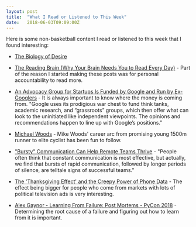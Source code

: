 ```yaml
---
layout: post
title:  "What I Read or Listened to This Week"
date:   2018-06-03T09:09:00Z
---
```

Here is some non-basketball content I read or listened to this week that I found interesting:


* [The Biology of Desire](https://www.amazon.com/Biology-Desire-Why-Addiction-Disease/dp/1610397126/)

* [The Reading Brain (Why Your Brain Needs You to Read Every Day)](https://medium.com/@alltopstartups/the-reading-brain-why-your-brain-needs-you-to-read-every-day-f5307c50d979) - Part of the reason I started making these posts was for personal accountability to read more.

* [An Advocacy Group for Startups Is Funded by Google and Run by Ex-Googlers](https://theintercept.com/2018/05/30/google-engine-advocacy-tech-startups/) - It is always important to know where the money is coming from. "Google uses its prodigious war chest to fund think tanks, academic research, and “grassroots” groups, which then offer what can look to the uninitiated like independent viewpoints. The opinions and recommendations happen to line up with Google’s positions."

* [Michael Woods](https://www.innervoice.life/michael-woods) - Mike Woods' career arc from promising young 1500m runner to elite cyclist has been fun to follow.

* ["Bursty" Communication Can Help Remote Teams Thrive](http://behavioralscientist.org/bursty-communication-can-help-remote-teams-thrive/) - "People often think that constant communication is most effective, but actually, we find that bursts of rapid communication, followed by longer periods of silence, are telltale signs of successful teams."

* [The 'Thanksgiving Effect' and the Creepy Power of Phone Data](https://www.wired.com/story/the-thanksgiving-effect-and-the-power-of-phone-data/) - The effect being bigger for people who come from markets with lots of political television ads is very interesting.

* [Alex Gaynor - Learning From Failure: Post Mortems - PyCon 2018](https://www.youtube.com/watch?v=L9Y2ap6vIMg) - Determining the root cause of a failure and figuring out how to learn from it is important.
